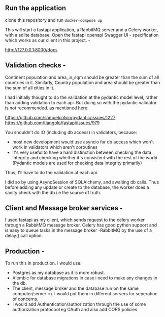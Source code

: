 ## Run the application 

clone this repository and run `docker-compose up`

This will start a fastapi application, a RabbitMQ server and a Celery worker, with a sqlite database. 
Open the fastapi openapi Swagger UI - specification which works as our client in this project. - 

http://127.0.0.1:8000/docs


## Validation checks -

Continent population and area_in_sqm should be greater than the sum of all countries in it. Similarly, Country population and area should be greater than the sum of all cities in it.

I had initially thought to do the validation at the pydantic model level, rather than adding validation to each api. But doing so with the pydantic validator is not recommended.
as mentioned here:

https://github.com/samuelcolvin/pydantic/issues/1227 
https://github.com/tiangolo/fastapi/issues/979

You shouldn't do IO (including db access) in validators, because:

- most new development would use asyncio for db access which won't work in validators which aren't coroutines
- it's very useful to have a hard distinction between checking the data integrity and checking whether it's consistent with the rest of the world (Pydantic models are used for checking data Integrity primarily)

Thus, I'll have to do the validation at each api.

I did so by using AsyncSession of SQLAlchemy, and awaiting db calls. Thus before adding any update or create to the database, the worker does a sanity check with the db i.e the source of truth.

## Client and Message broker services - 

I used fastapi as my client, which sends request to the celery worker through a RabbitMQ message broker. Celery has good python support and is easy to queue tasks in the message broker -RabbitMQ by the use of a delay() call option.

## Production - 

To run this in production. I would use:

- Postgres as my database as it is more robust. 
- Alembic for database migrations in case i need to make any changes in the db. 
- The client, message broker and the database run on the same computer/server rn. I would put them in different servers for seperation of concerns. 
- I would add Authentication/authorization through the use of some authorization protocool eg OAuth and also add CORS policies

